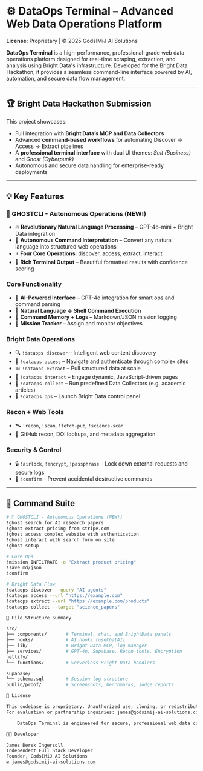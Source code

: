 # ⚙️ DataOps Terminal – Advanced Web Data Operations Platform
**License**: Proprietary | © 2025 GodsIMiJ AI Solutions

**DataOps Terminal** is a high-performance, professional-grade web data operations platform designed for real-time scraping, extraction, and analysis using Bright Data's infrastructure.
Developed for the Bright Data Hackathon, it provides a seamless command-line interface powered by AI, automation, and secure data flow management.

---

## 🏆 Bright Data Hackathon Submission

This project showcases:
- Full integration with **Bright Data’s MCP and Data Collectors**
- Advanced **command-based workflows** for automating Discover → Access → Extract pipelines
- A **professional terminal interface** with dual UI themes: *Suit (Business)* and *Ghost (Cyberpunk)*
- Autonomous and secure data handling for enterprise-ready deployments

---

## 💡 Key Features

### 🤖 GHOSTCLI - Autonomous Operations (NEW!)
- 🔥 **Revolutionary Natural Language Processing** – GPT-4o-mini + Bright Data integration
- 🧠 **Autonomous Command Interpretation** – Convert any natural language into structured web operations
- ⚡ **Four Core Operations**: discover, access, extract, interact
- 🎯 **Rich Terminal Output** – Beautiful formatted results with confidence scoring

### Core Functionality
- 🤖 **AI-Powered Interface** – GPT-4o integration for smart ops and command parsing
- 🔄 **Natural Language → Shell Command Execution**
- 📜 **Command Memory + Logs** – Markdown/JSON mission logging
- 🎯 **Mission Tracker** – Assign and monitor objectives

### Bright Data Operations
- 🔍 `!dataops discover` – Intelligent web content discovery
- 🔑 `!dataops access` – Navigate and authenticate through complex sites
- 📊 `!dataops extract` – Pull structured data at scale
- 🤖 `!dataops interact` – Engage dynamic, JavaScript-driven pages
- 🧠 `!dataops collect` – Run predefined Data Collectors (e.g. academic articles)
- 🧭 `!dataops ops` – Launch Bright Data control panel

### Recon + Web Tools
- 🛰️ `!recon`, `!scan`, `!fetch-pub`, `!science-scan`
- 🔗 GitHub recon, DOI lookups, and metadata aggregation

### Security & Control
- 🔒 `!airlock`, `!encrypt`, `!passphrase` – Lock down external requests and secure logs
- 🔐 `!confirm` – Prevent accidental destructive commands

---

## 🧠 Command Suite

```bash
# 🤖 GHOSTCLI - Autonomous Operations (NEW!)
!ghost search for AI research papers
!ghost extract pricing from stripe.com
!ghost access complex website with authentication
!ghost interact with search form on site
!ghost-setup

# Core Ops
!mission INFILTRATE -o "Extract product pricing"
!save md/json
!confirm

# Bright Data Flow
!dataops discover --query "AI agents"
!dataops access --url "https://example.com"
!dataops extract --url "https://example.com/products"
!dataops collect --target "science_papers"

📁 File Structure Summary

src/
├── components/       # Terminal, chat, and BrightData panels
├── hooks/            # AI hooks (useChatAI)
├── lib/              # Bright Data MCP, log manager
├── services/         # GPT-4o, Supabase, Recon tools, Encryption
netlify/
└── functions/        # Serverless Bright Data handlers

supabase/
└── schema.sql        # Session log structure
public/proof/         # Screenshots, benchmarks, judge reports

📜 License

This codebase is proprietary. Unauthorized use, cloning, or redistribution is strictly prohibited.
For evaluation or partnership inquiries: james@godsimij-ai-solutions.com

    DataOps Terminal is engineered for secure, professional web data collection.

👨‍💻 Developer

James Derek Ingersoll
Independent Full Stack Developer
Founder, GodsIMiJ AI Solutions
✉️ james@godsimij-ai-solutions.com
